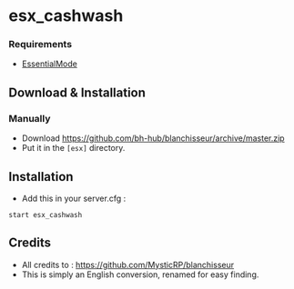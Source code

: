 # esx_cashwash

### Requirements
* [EssentialMode](https://github.com/kanersps/essentialmode/releases)

## Download & Installation

### Manually
- Download https://github.com/bh-hub/blanchisseur/archive/master.zip
- Put it in the `[esx]` directory.

## Installation
- Add this in your server.cfg :

```
start esx_cashwash
```

## Credits
- All credits to : https://github.com/MysticRP/blanchisseur
- This is simply an English conversion, renamed for easy finding.
